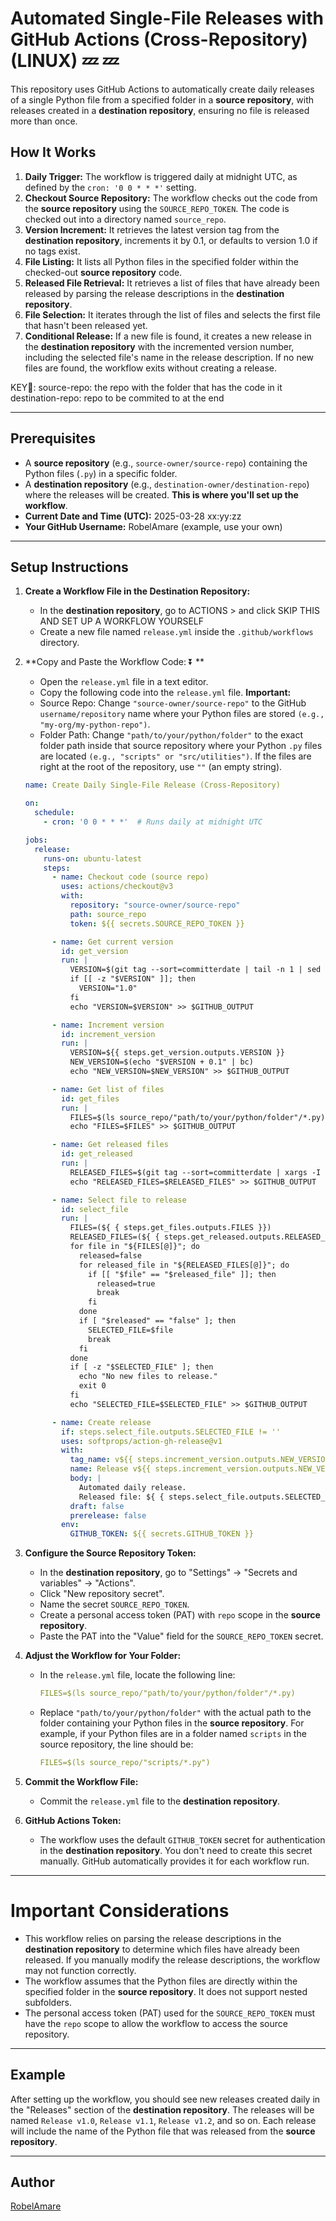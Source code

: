# Automated Single-File Releases with GitHub Actions (Cross-Repository) (LINUX) 💤 💤

This repository uses GitHub Actions to automatically create daily releases of a single Python file from a specified folder in a **source repository**, with releases created in a **destination repository**, ensuring no file is released more than once.


## How It Works

1.  **Daily Trigger:** The workflow is triggered daily at midnight UTC, as defined by the `cron: '0 0 * * *'` setting.
2.  **Checkout Source Repository:** The workflow checks out the code from the **source repository** using the `SOURCE_REPO_TOKEN`.  The code is checked out into a directory named `source_repo`.
3.  **Version Increment:** It retrieves the latest version tag from the **destination repository**, increments it by 0.1, or defaults to version 1.0 if no tags exist.
4.  **File Listing:** It lists all Python files in the specified folder within the checked-out **source repository** code.
5.  **Released File Retrieval:** It retrieves a list of files that have already been released by parsing the release descriptions in the **destination repository**.
6.  **File Selection:** It iterates through the list of files and selects the first file that hasn't been released yet.
7.  **Conditional Release:** If a new file is found, it creates a new release in the **destination repository** with the incremented version number, including the selected file's name in the release description. If no new files are found, the workflow exits without creating a release.



KEY🔐:
source-repo: the repo with the folder that has the code in it
destination-repo: repo to be commited to at the end


---

## Prerequisites

*   A **source repository** (e.g., `source-owner/source-repo`) containing the Python files (`.py`) in a specific folder.
*   A **destination repository** (e.g., `destination-owner/destination-repo`) where the releases will be created. **This is where you'll set up the workflow**.
*   **Current Date and Time (UTC):** 2025-03-28 xx:yy:zz
*   **Your GitHub Username:** RobelAmare (example, use your own)

---

## Setup Instructions


1.  **Create a Workflow File in the Destination Repository:**
    *   In the **destination repository**, go to ACTIONS  >  and click SKIP THIS AND SET UP A WORKFLOW YOURSELF
    *   Create a new file named `release.yml` inside the `.github/workflows` directory.
  

2.  **Copy and Paste the Workflow Code: ⏬ **
    *   Open the `release.yml` file in a text editor.
    *   Copy the following code into the `release.yml` file. **Important:**
    *   Source Repo: Change `"source-owner/source-repo"` to the GitHub `username/repository` name where your Python files are stored `(e.g., "my-org/my-python-repo")`.
    *   Folder Path: Change `"path/to/your/python/folder"` to the exact folder path inside that source repository where your Python `.py` files are located `(e.g., "scripts" or "src/utilities")`. If the files are right at the root of the repository, use `""` (an empty string).


    ```yaml
    name: Create Daily Single-File Release (Cross-Repository)

    on:
      schedule:
        - cron: '0 0 * * *'  # Runs daily at midnight UTC

    jobs:
      release:
        runs-on: ubuntu-latest
        steps:
          - name: Checkout code (source repo)
            uses: actions/checkout@v3
            with:
              repository: "source-owner/source-repo"
              path: source_repo
              token: ${{ secrets.SOURCE_REPO_TOKEN }}

          - name: Get current version
            id: get_version
            run: |
              VERSION=$(git tag --sort=committerdate | tail -n 1 | sed 's/^v//')
              if [[ -z "$VERSION" ]]; then
                VERSION="1.0"
              fi
              echo "VERSION=$VERSION" >> $GITHUB_OUTPUT

          - name: Increment version
            id: increment_version
            run: |
              VERSION=${{ steps.get_version.outputs.VERSION }}
              NEW_VERSION=$(echo "$VERSION + 0.1" | bc)
              echo "NEW_VERSION=$NEW_VERSION" >> $GITHUB_OUTPUT

          - name: Get list of files
            id: get_files
            run: |
              FILES=$(ls source_repo/"path/to/your/python/folder"/*.py)
              echo "FILES=$FILES" >> $GITHUB_OUTPUT

          - name: Get released files
            id: get_released
            run: |
              RELEASED_FILES=$(git tag --sort=committerdate | xargs -I {} git show -s --format="%b" {} | grep "Released file:" | awk '{print $3}')
              echo "RELEASED_FILES=$RELEASED_FILES" >> $GITHUB_OUTPUT

          - name: Select file to release
            id: select_file
            run: |
              FILES=(${ { steps.get_files.outputs.FILES }})
              RELEASED_FILES=(${ { steps.get_released.outputs.RELEASED_FILES }})
              for file in "${FILES[@]}"; do
                released=false
                for released_file in "${RELEASED_FILES[@]}"; do
                  if [[ "$file" == "$released_file" ]]; then
                    released=true
                    break
                  fi
                done
                if [ "$released" == "false" ]; then
                  SELECTED_FILE=$file
                  break
                fi
              done
              if [ -z "$SELECTED_FILE" ]; then
                echo "No new files to release."
                exit 0
              fi
              echo "SELECTED_FILE=$SELECTED_FILE" >> $GITHUB_OUTPUT

          - name: Create release
            if: steps.select_file.outputs.SELECTED_FILE != ''
            uses: softprops/action-gh-release@v1
            with:
              tag_name: v${{ steps.increment_version.outputs.NEW_VERSION }}
              name: Release v${{ steps.increment_version.outputs.NEW_VERSION }}
              body: |
                Automated daily release.
                Released file: ${ { steps.select_file.outputs.SELECTED_FILE }}
              draft: false
              prerelease: false
            env:
              GITHUB_TOKEN: ${{ secrets.GITHUB_TOKEN }}

    ```

3.  **Configure the Source Repository Token:**
    *   In the **destination repository**, go to "Settings" -> "Secrets and variables" -> "Actions".
    *   Click "New repository secret".
    *   Name the secret `SOURCE_REPO_TOKEN`.
    *   Create a personal access token (PAT) with `repo` scope in the **source repository**.
    *   Paste the PAT into the "Value" field for the `SOURCE_REPO_TOKEN` secret.

4.  **Adjust the Workflow for Your Folder:**
    *   In the `release.yml` file, locate the following line:
        ```yaml
        FILES=$(ls source_repo/"path/to/your/python/folder"/*.py)
        ```
    *   Replace `"path/to/your/python/folder"` with the actual path to the folder containing your Python files in the **source repository**. For example, if your Python files are in a folder named `scripts` in the source repository, the line should be:
        ```yaml
        FILES=$(ls source_repo/"scripts/*.py")
        ```

6.  **Commit the Workflow File:**
    *   Commit the `release.yml` file to the **destination repository**.

7.  **GitHub Actions Token:**
    *   The workflow uses the default `GITHUB_TOKEN` secret for authentication in the **destination repository**. You don't need to create this secret manually. GitHub automatically provides it for each workflow run.

---




# Important Considerations

*   This workflow relies on parsing the release descriptions in the **destination repository** to determine which files have already been released. If you manually modify the release descriptions, the workflow may not function correctly.
*   The workflow assumes that the Python files are directly within the specified folder in the **source repository**. It does not support nested subfolders.
*   The personal access token (PAT) used for the `SOURCE_REPO_TOKEN` must have the `repo` scope to allow the workflow to access the source repository.


---

## Example

After setting up the workflow, you should see new releases created daily in the "Releases" section of the **destination repository**. The releases will be named `Release v1.0`, `Release v1.1`, `Release v1.2`, and so on. Each release will include the name of the Python file that was released from the **source repository**.


---
## Author

[RobelAmare](https://github.com/RobelAmare)
